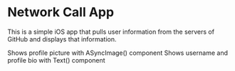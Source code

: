 # Network Call App

This is a simple iOS app that pulls user information from the servers of GitHub and displays that information.

Shows profile picture with ASyncImage() component
Shows username and profile bio with Text() component
